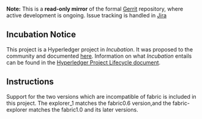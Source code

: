 
**Note:** This is a **read-only mirror** of the formal [Gerrit](https://gerrit.hyperledger.org/r/#/admin/projects/blockchain-explorer) repository,
where active development is ongoing. Issue tracking is handled in [Jira](https://jira.hyperledger.org/secure/RapidBoard.jspa?projectKey=FAB&rapidView=5&view=planning)

## Incubation Notice

This project is a Hyperledger project in _Incubation_. It was proposed to the
community and documented [here](https://docs.google.com/document/d/1Z8uR_w9E9XITEe88PzkLjzH9t5bPivUhQO8OiEP7s_U/edit). 
Information on what _Incubation_ entails can be found in the [Hyperledger Project Lifecycle
document](https://goo.gl/4edNRc).

## Instructions

Support for the two versions which are incompatible of fabric is included in this project.
The explorer_1 matches the fabric0.6 version,and the fabric-explorer matches the fabric1.0 and its later versions.
